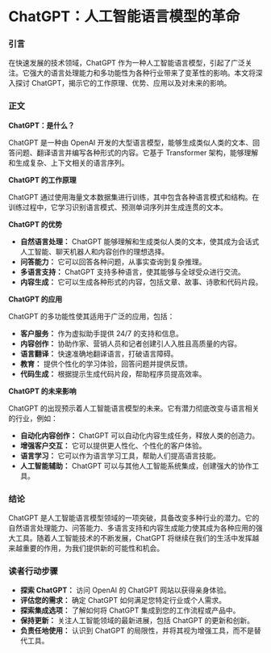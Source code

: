 # ChatGPT：人工智能语言模型的革命

### 引言

在快速发展的技术领域，ChatGPT 作为一种人工智能语言模型，引起了广泛关注。它强大的语言处理能力和多功能性为各种行业带来了变革性的影响。本文将深入探讨 ChatGPT，揭示它的工作原理、优势、应用以及对未来的影响。

### 正文

**ChatGPT：是什么？**

ChatGPT 是一种由 OpenAI 开发的大型语言模型，能够生成类似人类的文本、回答问题、翻译语言并编写各种形式的内容。它基于 Transformer 架构，能够理解和生成复杂、上下文相关的语言序列。

**ChatGPT 的工作原理**

ChatGPT 通过使用海量文本数据集进行训练，其中包含各种语言模式和结构。在训练过程中，它学习识别语言模式、预测单词序列并生成连贯的文本。

**ChatGPT 的优势**

* **自然语言处理：** ChatGPT 能够理解和生成类似人类的文本，使其成为会话式人工智能、聊天机器人和内容创作的理想选择。
* **问答能力：** 它可以回答各种问题，从事实查询到复杂推理。
* **多语言支持：** ChatGPT 支持多种语言，使其能够与全球受众进行交流。
* **内容生成：** 它可以生成各种形式的内容，包括文章、故事、诗歌和代码片段。

**ChatGPT 的应用**

ChatGPT 的多功能性使其适用于广泛的应用，包括：

* **客户服务：** 作为虚拟助手提供 24/7 的支持和信息。
* **内容创作：** 协助作家、营销人员和记者创建引人入胜且高质量的内容。
* **语言翻译：** 快速准确地翻译语言，打破语言障碍。
* **教育：** 提供个性化的学习体验，回答问题并提供反馈。
* **代码生成：** 根据提示生成代码片段，帮助程序员提高效率。

**ChatGPT 的未来影响**

ChatGPT 的出现预示着人工智能语言模型的未来。它有潜力彻底改变与语言相关的行业，例如：

* **自动化内容创作：** ChatGPT 可以自动化内容生成任务，释放人类的创造力。
* **增强客户交互：** 它可以提供更人性化、个性化的客户体验。
* **语言学习：** 它可以作为语言学习工具，帮助人们提高语言技能。
* **人工智能辅助：** ChatGPT 可以与其他人工智能系统集成，创建强大的协作工具。

### 结论

ChatGPT 是人工智能语言模型领域的一项突破，具备改变多种行业的潜力。它的自然语言处理能力、问答能力、多语言支持和内容生成能力使其成为各种应用的强大工具。随着人工智能技术的不断发展，ChatGPT 将继续在我们的生活中发挥越来越重要的作用，为我们提供新的可能性和机会。

### 读者行动步骤

* **探索 ChatGPT：** 访问 OpenAI 的 ChatGPT 网站以获得亲身体验。
* **评估您的需求：** 确定 ChatGPT 如何满足您特定行业或个人需求。
* **探索集成选项：** 了解如何将 ChatGPT 集成到您的工作流程或产品中。
* **保持更新：** 关注人工智能领域的最新进展，包括 ChatGPT 的更新和创新。
* **负责任地使用：** 认识到 ChatGPT 的局限性，并将其视为增强工具，而不是替代工具。
